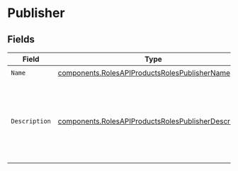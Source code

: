 # Publisher


## Fields

| Field                                                                                                                        | Type                                                                                                                         | Required                                                                                                                     | Description                                                                                                                  | Example                                                                                                                      |
| ---------------------------------------------------------------------------------------------------------------------------- | ---------------------------------------------------------------------------------------------------------------------------- | ---------------------------------------------------------------------------------------------------------------------------- | ---------------------------------------------------------------------------------------------------------------------------- | ---------------------------------------------------------------------------------------------------------------------------- |
| `Name`                                                                                                                       | [components.RolesAPIProductsRolesPublisherName](../../models/components/rolesapiproductsrolespublishername.md)               | :heavy_check_mark:                                                                                                           | N/A                                                                                                                          |                                                                                                                              |
| `Description`                                                                                                                | [components.RolesAPIProductsRolesPublisherDescription](../../models/components/rolesapiproductsrolespublisherdescription.md) | :heavy_check_mark:                                                                                                           | N/A                                                                                                                          | This role grants permission to publish an API product to one or more portals.                                                |